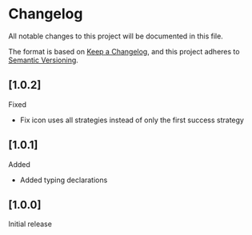 # Changelog

All notable changes to this project will be documented in this file.

The format is based on [Keep a Changelog](https://keepachangelog.com/en/1.0.0/),
and this project adheres to [Semantic Versioning](https://semver.org/spec/v2.0.0.html).

## [1.0.2]

Fixed

- Fix icon uses all strategies instead of only the first success strategy

## [1.0.1]

Added

- Added typing declarations

## [1.0.0]

Initial release
